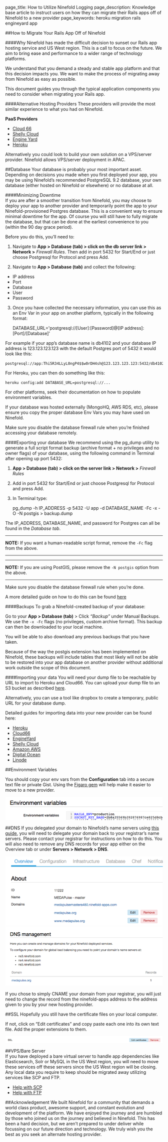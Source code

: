 page_title: How to Utilize Ninefold Logging
page_description: Knowledge base article to instruct users on how they can migrate their Rails apps off of Ninefold to a new provider
page_keywords: heroku migration rails engineyard app

##How to Migrate Your Rails App Off of Ninefold

####Why
Ninefold has made the difficult decision to sunset our Rails app hosting service and US West region. This is a call to focus on the future. We aim to bring ease and performance to a wider range of technology platforms.

We understand that you demand a steady and stable app platform and that this decision impacts you. We want to make the process of migrating away from Ninefold as easy as possible.

This document guides you through the typical application components you need to consider when migrating your Rails app.

####Alternative Hosting Providers
These providers will provide the most similar experience to what you had on Ninefold. 

__PaaS Providers__

* [Cloud 66](http://blog.cloud66.com/migrating-your-rails-apps-to-cloud-66/) 
* [Shelly Cloud](https://shellycloud.com/blog/2015/03/how-to-migrate-rails-application-from-ninefold)
* [Engine Yard](https://www.engineyard.com/)  
* [Heroku](https://www.heroku.com)  

Alternatively you could look to build your own solution on a VPS/server provider. Ninefold allows VPS/server deployment in APAC.

##Database 
Your database is probably your most important asset. Depending on decisions you made when you first deployed your app, you may be using Ninefold’s recommended PostgreSQL 9.2 database, your own database (either hosted on Ninefold or elsewhere) or no database at all.

####Minimizing Downtime  
If you are after a smoother transition from Ninefold, you may choose to deploy your app to another provider and temporarily point the app to your Ninefold-provisioned Postgres database. This is a convenient way to ensure minimal downtime for the app. Of course you will still have to fully migrate the database, but that can be done at the earliest convenience to you (within the 90 day grace period).

Before you do this, you’ll need to:

1) Navigate to __App > Database (tab) > click on the db server link > Network >__ _Firewall Rules_. Then add in port 5432 for Start/End or just choose Postgresql for Protocol and press Add.  

2) Navigate to __App > Database (tab)__ and collect the following:

* IP address      
* Port     
* Database    
* User      
* Password      

3) Once you have collected the necessary information, you can use this as an Env Var in your app on another platform, typically in the following format: 

    DATABASE_URL='postgresql://[User]:[Password]@[IP address]:[Port]/[Database]'

For example if your app’s database name is db4102 and your database IP address is 123.123.123.123 with the default Postgres port of 5432 it would look like this:

    postgresql://app:Thi5R34LLyL0ngP4$$w0rDH4sh@123.123.123.123:5432/db4102

For Heroku, you can then do something like this:

    heroku config:add DATABASE_URL=postgresql://...

For other platforms, seek their documentation on how to populate environment variables.

If your database was hosted externally (MongoHQ, AWS RDS, etc), please ensure you copy the proper database Env Vars you may have used on Ninefold. 

Make sure you disable the database firewall rule when you’re finished accessing your database remotely.

####Exporting your database
We recommend using the pg_dump utility to generate a full script format backup (archive format + no privileges and no owner flags) of your database, using the following command in Terminal after opening up port 5432:
 
1) __App > Database (tab) > click on the server link > Network >__ _Firewall Rules_  
2) Add in port 5432 for Start/End or just choose Postgresql for Protocol and press Add.  
3) In Terminal type:

    pg_dump -h IP_ADDRESS -p 5432 -U app -d DATABASE_NAME -Fc -x -O -N postgis > backup.dump

The IP_ADDRESS, DATABASE_NAME, and password for Postgres can all be found in the _Database tab_.

***
__NOTE:__ If you want a human-readable script format, remove the `-Fc` flag from the above.
***

***
__NOTE:__ If you are using PostGIS, please remove the `-N postgis` option from the above.
***

Make sure you disable the database firewall rule when you’re done.

A more detailed guide on how to do this can be found [here](http://help.ninefold.com/getstarted/exporting_and_importing_postgresql_data/)

####Backups
To grab a Ninefold-created backup of your database:

Go to your __App > Database (tab)__ > Click _“Backup”_ under Manual Backups.
We use the `-x -Fc` flags (no privileges, custom archive format). This backup can then be downloaded to your local machine.

You will be able to also download any previous backups that you have taken.

Because of the way the postgis extension has been implemented on Ninefold, these backups will include tables that most likely will not be able to be restored into your app database on another provider without additional work outside the scope of this document.

####Importing your data
You will need your dump file to be reachable by URL to import to Heroku and Cloud66.  You can upload your dump file to an S3 bucket as described [here](http://docs.aws.amazon.com/AmazonS3/latest/gsg/GetStartedWithS3.html).

Alternatively, you can use a tool like dropbox to create a temporary, public URL for your database dump.

Detailed guides for importing data into your new provider can be found here:

* [Heroku](https://devcenter.heroku.com/articles/heroku-postgres-import-export#import)  
* [Cloud66](http://community.cloud66.com/articles/migrate-from-heroku-to-cloud-66#data)  
* [EngineYard](https://support.cloud.engineyard.com/entries/20996676-Restore-or-Load-a-Database#topic2)  
* [Shelly Cloud](https://shellycloud.com/documentation/database_backups#import_database)
* [Amazon AWS](http://docs.aws.amazon.com/AmazonRDS/latest/UserGuide/PostgreSQL.Procedural.Importing.html)  
* [Digital Ocean](https://www.digitalocean.com/community/tutorials/scaling-ruby-on-rails-setting-up-a-dedicated-postgresql-server-part-3) 
* [Linode](https://www.linode.com/docs/databases/postgresql/)  

##Environment Variables

You should copy your env vars from the __Configuration__ tab into a secure text file or private Gist. Using the [Figaro gem](https://github.com/laserlemon/figaro) will help make it easier to move to a new provider.

![Env var](../../img/envvar.png)

##DNS
If you delegated your domain to Ninefold’s name servers using [this guide](http://help.ninefold.com/apps/dns_management_for_rails_apps/), you will need to delegate your domain back to your registrar’s name servers. Please contact your registrar for instructions on how to do this. You will also need to remove any DNS records for your app either on the Overview tab or under __Servers > Network > DNS__.

![DNS](../../img/DNS.png)
![Network DNS](../../img/networkdns.png)

If you chose to simply CNAME your domain from your registrar, you will just need to change the record from the ninefold-apps address to the address given to you by your new hosting provider. 

##SSL
Hopefully you still have the certificate files on your local computer.

If not, click on “Edit certificates” and copy paste each one into its own text file. Add the proper extensions to them. 

![SSL](../../img/ssl.png)

##VPS/Bare Server  
If you have deployed a bare virtual server to handle app dependencies like Elasticsearch, Solr or MySQL in the US West region, you will need to move these services off these servers since the US West region will be closing. Any local data you require to keep should be migrated away utilizing services like SCP and FTP.

* [Help with SCP](https://kb.iu.edu/d/agye)  
* [Help with FTP](http://www.krizna.com/ubuntu/setup-ftp-server-on-ubuntu-14-04-vsftpd/)  

##Acknowledgement 
We built Ninefold for a community that demands a world class product, awesome support, and constant evolution and development of the platform.  We have enjoyed the journey and are humbled by those who joined us on the journey and believed in Ninefold.  This has been a hard decision, but we aren’t prepared to under deliver while focussing on our future direction and technology.  We truly wish you the best as you seek an alternate hosting provider. 
